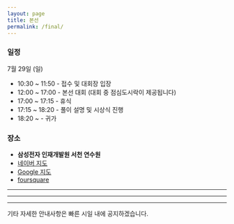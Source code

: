 ```yaml
---
layout: page
title: 본선
permalink: /final/
---
```


### 일정
7월 29일 (일)
 * 10:30 ~ 11:50 - 접수 및 대회장 입장
 * 12:00 ~ 17:00 - 본선 대회 (대회 중 점심도시락이 제공됩니다)
 * 17:00 ~ 17:15 - 휴식
 * 17:15 ~ 18:20 - 풀이 설명 및 시상식 진행
 * 18:20 ~ - 귀가

### 장소
 * **삼성전자 인재개발원 서천 연수원**
 * [네이버 지도](http://naver.me/F3BZs8xS)
 * [Google 지도](https://goo.gl/maps/4mGndzGyxUk)
 * [foursquare](https://ko.foursquare.com/v/%EC%82%BC%EC%84%B1%EC%A0%84%EC%9E%90-%EC%9D%B8%EC%9E%AC%EA%B0%9C%EB%B0%9C%EC%9B%90-samsung-electronics-leadership-center/52f17dfe498ed69167e510e2)

---
---
---

기타 자세한 안내사항은 빠른 시일 내에 공지하겠습니다.


